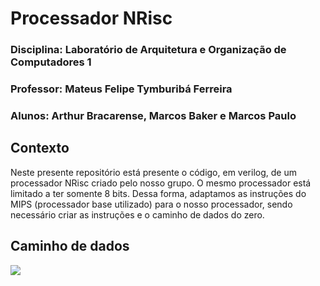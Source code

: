 # Processador NRisc
### Disciplina: Laboratório de Arquitetura e Organização de Computadores 1
### Professor: Mateus Felipe Tymburibá Ferreira
### Alunos: Arthur Bracarense, Marcos Baker e Marcos Paulo

## Contexto

Neste presente repositório está presente o código, em verilog, de um processador NRisc criado pelo nosso grupo. O mesmo processador está limitado a ter somente 8 bits. Dessa forma, adaptamos as instruções do MIPS (processador base utilizado) para o nosso processador, sendo necessário criar as instruções e o caminho de dados do zero.

## Caminho de dados

![](https://cdn.discordapp.com/attachments/1088625280064688242/1124133830886948924/image.png)
